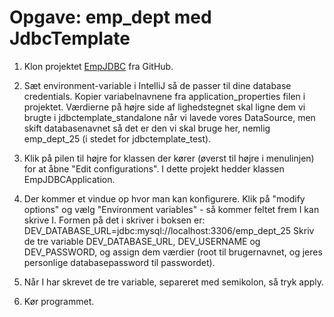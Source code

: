 # Opgave: emp_dept med JdbcTemplate

1. Klon projektet  [EmpJDBC](https://github.com/SigneBorch/EmpJDBC.git) fra GitHub.
2. Sæt environment-variable i IntelliJ så de passer til dine database credentials. Kopier variabelnavnene fra application_properties filen i projektet. Værdierne på højre side af lighedstegnet skal ligne dem vi brugte i jdbctemplate_standalone når vi lavede vores DataSource, men skift databasenavnet så det er den vi skal bruge her, nemlig emp_dept_25 (i stedet for jdbctemplate_test).
4. Klik på pilen til højre for klassen der kører (øverst til højre i menulinjen) for at åbne "Edit configurations". I dette projekt hedder klassen EmpJDBCApplication.
5. Der kommer et vindue op hvor man kan konfigurere. Klik på "modify options" og vælg "Environment variables" - så kommer feltet frem I kan skrive I.
   Formen på det i skriver i boksen er: DEV_DATABASE_URL=jdbc:mysql://localhost:3306/emp_dept_25
   Skriv de tre variable DEV_DATABASE_URL, DEV_USERNAME og DEV_PASSWORD, og assign dem værdier (root til brugernavnet, og jeres personlige databasepassword til passwordet).
7. Når I har skrevet de tre variable, separeret med semikolon, så tryk apply.
  
8. Kør programmet.
